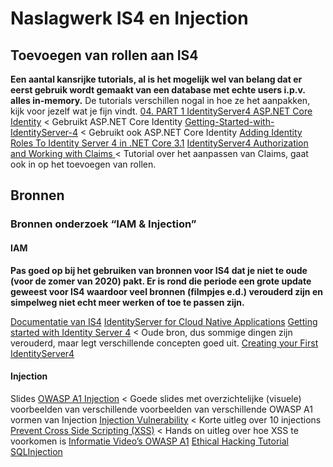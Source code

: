 # Naslagwerk IS4 en Injection

## Toevoegen van rollen aan IS4

<b>Een aantal kansrijke tutorials, al is het mogelijk wel van belang dat er eerst gebruik wordt gemaakt van een database met echte users i.p.v. alles in-memory.</b> 
De tutorials verschillen nogal in hoe ze het aanpakken, kijk voor jezelf wat je fijn vindt.
[04. PART 1 IdentityServer4 ASP.NET Core Identity](https://deblokt.com/2019/09/23/04-part-1-identityserver4-asp-net-core-identity/) < Gebruikt ASP.NET Core Identity
[Getting-Started-with-IdentityServer-4](https://deblokt.com/2019/09/23/04-part-1-identityserver4-asp-net-core-identity/) < Gebruikt ook ASP.NET Core Identity
[Adding Identity Roles To Identity Server 4 in .NET Core 3.1](https://ffimnsr.medium.com/adding-identity-roles-to-identity-server-4-in-net-core-3-1-d42b64ff6675)
[IdentityServer4 Authorization and Working with Claims
](https://code-maze.com/identityserver4-authorization/) < Tutorial over het aanpassen van Claims, gaat ook in op het toevoegen van rollen.



## Bronnen
### Bronnen onderzoek “IAM & Injection”
#### IAM
<b>Pas goed op bij het gebruiken van bronnen voor IS4 dat je niet te oude (voor de zomer van 2020) pakt. Er is rond die periode een grote update geweest voor IS4 waardoor veel bronnen (filmpjes e.d.) verouderd zijn en simpelweg niet echt meer werken of toe te passen zijn.
</b>

[Documentatie van IS4](https://identityserver4.readthedocs.io/en/latest/)
[IdentityServer for Cloud Native Applications](https://docs.microsoft.com/en-us/dotnet/architecture/cloud-native/identity-server)
[Getting started with Identity Server 4](https://www.scottbrady91.com/Identity-Server/Getting-Started-with-IdentityServer-4) < Oude bron, dus sommige dingen zijn verouderd, maar legt verschillende concepten goed uit. 
[Creating your First IdentityServer4](https://www.youtube.com/watch?v=HJQ2-sJURvA)



#### Injection
Slides [OWASP A1 Injection](https://www.slideshare.net/PaulIonescu5/owasp-top-10-a1-injection) < Goede slides met overzichtelijke (visuele) voorbeelden van verschillende voorbeelden van verschillende OWASP A1 vormen van Injection
[Injection Vulnerability](https://cyberops.in/blog/owasp-top-10-a1-injection-vulnerability/) < Korte uitleg over 10 injections
[Prevent Cross Side Scripting (XSS)](https://docs.microsoft.com/en-us/aspnet/core/security/cross-site-scripting?view=aspnetcore-5.0) < Hands on uitleg over hoe XSS te voorkomen is
[Informatie Video’s OWASP A1](https://www.youtube.com/watch?v=9CnpHT5Nn8c&list=PL5wHbxAvWUF6bXvbg2VHxQnCp_weS9hIj)
[Ethical Hacking Tutorial SQLInjection](https://www.pluralsight.com/courses/ethical-hacking-sql-injection)
